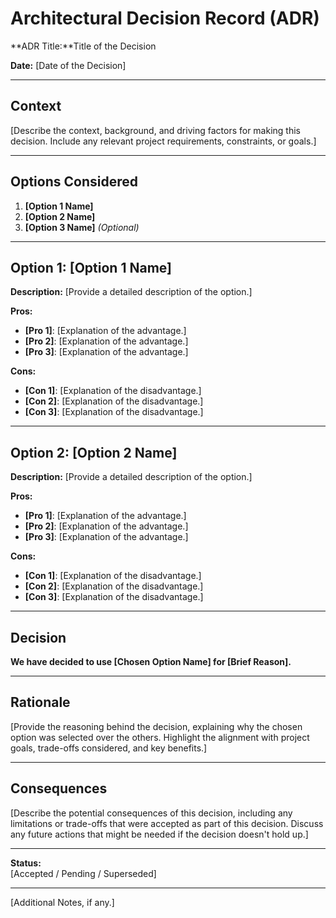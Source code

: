 # Architectural Decision Record (ADR)

**ADR Title:**Title of the Decision

**Date:** [Date of the Decision]

---

## Context

[Describe the context, background, and driving factors for making this decision. Include any relevant project requirements, constraints, or goals.]

---

## Options Considered

1. **[Option 1 Name]**
2. **[Option 2 Name]**
3. **[Option 3 Name]** _(Optional)_

---

## Option 1: [Option 1 Name]

**Description:**
[Provide a detailed description of the option.]

**Pros:**

- **[Pro 1]**: [Explanation of the advantage.]
- **[Pro 2]**: [Explanation of the advantage.]
- **[Pro 3]**: [Explanation of the advantage.]

**Cons:**

- **[Con 1]**: [Explanation of the disadvantage.]
- **[Con 2]**: [Explanation of the disadvantage.]
- **[Con 3]**: [Explanation of the disadvantage.]

---

## Option 2: [Option 2 Name]

**Description:**
[Provide a detailed description of the option.]

**Pros:**

- **[Pro 1]**: [Explanation of the advantage.]
- **[Pro 2]**: [Explanation of the advantage.]
- **[Pro 3]**: [Explanation of the advantage.]

**Cons:**

- **[Con 1]**: [Explanation of the disadvantage.]
- **[Con 2]**: [Explanation of the disadvantage.]
- **[Con 3]**: [Explanation of the disadvantage.]

---

## Decision

**We have decided to use [Chosen Option Name] for [Brief Reason].**

---

## Rationale

[Provide the reasoning behind the decision, explaining why the chosen option was selected over the others. Highlight the alignment with project goals, trade-offs considered, and key benefits.]

---

## Consequences

[Describe the potential consequences of this decision, including any limitations or trade-offs that were accepted as part of this decision. Discuss any future actions that might be needed if the decision doesn't hold up.]

---

**Status:**  
[Accepted / Pending / Superseded]

---

[Additional Notes, if any.]